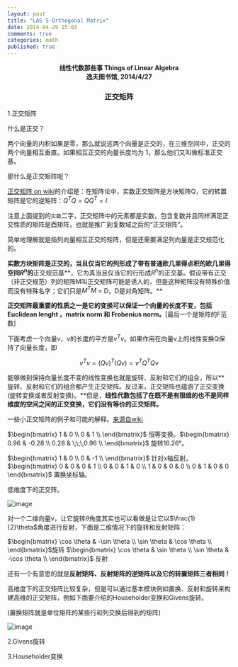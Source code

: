 ```yaml
---
layout: post
title: "LAS 5-Orthogonal Matrix"
date: 2014-04-29 15:03
comments: true
categories: math
published: true
---
```


**<center>线性代数那些事 Things of Linear Algebra</center>**
**<center>逸夫图书馆, 2014/4/27</center>**

### <center>正交矩阵</center>

1.正交矩阵

什么是正交？

两个向量的内积如果是零，那么就说这两个向量是正交的，在三维空间中，正交的两个向量相互垂直。如果相互正交的向量长度均为 1，那么他们又叫做标准正交基。

那什么是正交矩阵呢？

[正交矩阵 on wiki](http://zh.wikipedia.org/wiki/%E6%AD%A3%E4%BA%A4%E7%9F%A9%E9%98%B5)的介绍是：在矩阵论中，实数正交矩阵是方块矩阵Q，它的转置矩阵是它的逆矩阵：$Q^T Q = Q Q^T = I . \,\!$

注意上面提到的`实数`二字，正交矩阵中的元素都是实数，包含复数并且同样满足正交性质的矩阵是酉矩阵，也就是推广到复数域之后的“正交矩阵”。

简单地理解就是指列向量相互正交的矩阵，但是还需要满足列向量是正交规范化的。

**实数方块矩阵是正交的，当且仅当它的列形成了带有普通欧几里得点积的欧几里得空间$R^{n}$的**正交规范基**，它为真当且仅当它的行形成$R^{n}$的正交基。假设带有正交（非正交规范）列的矩阵M叫正交矩阵可能是诱人的，但是这种矩阵没有特殊价值而没有特殊名字；它们只是$M^{T}M$ = D，D是对角矩阵。**

**正交矩阵最重要的性质之一是它的变换可以保证一个向量的长度不变，包括 Euclidean lenght ，matrix norm 和 Frobenius norm。**[最后一个是矩阵的F范数]

下面考虑一个向量v，v的长度的平方是$v^{T}v$。如果作用在向量v上的线性变换Q保持了向量长度，即

$${ v}^T{ v} = (Q{ v})^T(Q{ v}) = { v}^T Q^T Q { v}$$

能够做到保持向量长度不变的线性变换也就是旋转、反射和它们的组合，所以**旋转、反射和它们的组合都产生正交矩阵。反过来，正交矩阵也蕴涵了正交变换(旋转变换或者反射变换)。**但是，**线性代数包括了在既不是有限维的也不是同样维度的空间之间的正交变换，它们没有等价的正交矩阵。**

一些小正交矩阵的例子和可能的解释。[来源自wiki](http://zh.wikipedia.org/wiki/%E6%AD%A3%E4%BA%A4%E7%9F%A9%E9%98%B5#.E4.BE.8B.E5.AD.90)

$\begin{bmatrix}
1 & 0 \\
0 & 1 \\
\end{bmatrix}$ 恒等变换。$\begin{bmatrix}
0.96 & -0.28 \\
0.28 & \;\;\,0.96 \\
\end{bmatrix}$ 旋转16.26°。

$\begin{bmatrix}
1 & 0 \\
0 & -1 \\
\end{bmatrix}$ 针对x轴反射。$\begin{bmatrix}
0 & 0 & 0 & 1 \\
0 & 0 & 1 & 0 \\
1 & 0 & 0 & 0 \\
0 & 1 & 0 & 0
\end{bmatrix}$ 置换坐标轴。

低维度下的正交阵。

![image](http://hujiaweibujidao.github.io/images/math/zhengjiao1.png)

对一个二维向量v，让它旋转$\theta$角度其实也可以看做是让它以$\frac{1}{2}\theta$角度进行反射，下面是二维情况下的旋转和反射矩阵：

$\begin{bmatrix}
\cos \theta & -\sin \theta \\
\sin \theta & \cos \theta \\
\end{bmatrix}$旋转  $\begin{bmatrix}
\cos \theta & \sin \theta \\
\sin \theta & -\cos \theta \\
\end{bmatrix}$ 反射

还有一个有意思的就是**反射矩阵、反射矩阵的逆矩阵以及它的转置矩阵三者相同！**

高维度下的正交矩阵比较复杂，但是可以通过基本模块例如置换、反射和旋转来构建高维的正交矩阵，例如下面要介绍的Householder变换和Givens旋转。

(置换矩阵就是单位矩阵的某些行和列交换后得到的矩阵)

![image](http://hujiaweibujidao.github.io/images/math/zhengjiao2.png)

2.Givens旋转




3.Householder变换



